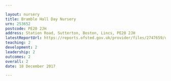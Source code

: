 ```yaml
---

layout: nursery
title: Bramble Hall Day Nursery
urn: 253652
postcode: PE20 2JH
address: Station Road, Sutterton, Boston, Lincs, PE20 2JH
latestReportUrl: https://reports.ofsted.gov.uk/provider/files/2747659/urn/253652.pdf
teaching: 2
development: 2
leadership: 2
outcomes: 2
overall: 2
date: 18 December 2017

---
```

